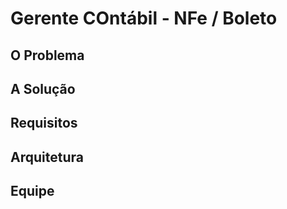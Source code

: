 # Gerente COntábil - NFe / Boleto

## O Problema

## A Solução

## Requisitos

## Arquitetura

## Equipe